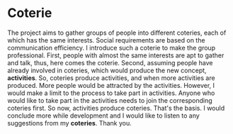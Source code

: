 Coterie
=======

The project aims to gather groups of people into different coteries, each of which has the same interests. Social requirements are based on the communication efficiency. I introduce such a coterie to make the group professional. First, people with almost the same interests are apt to gather and talk, thus, here comes the coterie. Second, assuming people have already involved in coteries, which would produce the new concept, **activities**. So, coteries produce activities, and when more activities are produced. More people would be attracted by the activities. However, I would make a limit to the process to take part in activities. Anyone who would like to take part in the activities needs to join the corresponding coteries first. So now, activities produce coteries. That's the basis. I would conclude more while development and I would like to listen to any suggestions from my **coteries**. Thank you.
